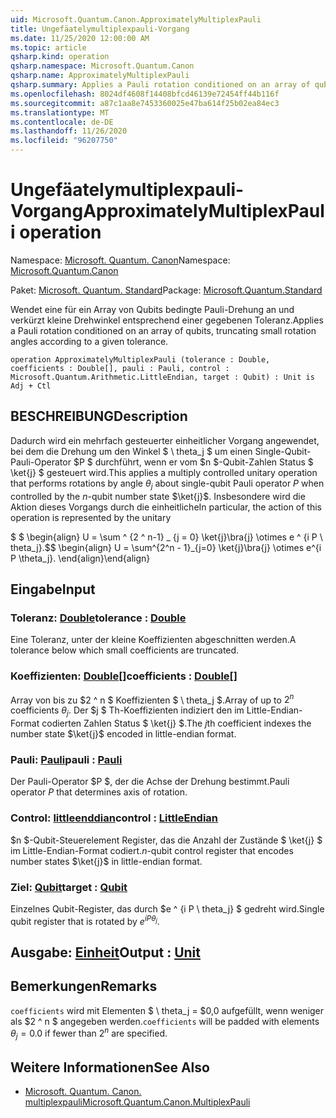 ```yaml
---
uid: Microsoft.Quantum.Canon.ApproximatelyMultiplexPauli
title: Ungefäatelymultiplexpauli-Vorgang
ms.date: 11/25/2020 12:00:00 AM
ms.topic: article
qsharp.kind: operation
qsharp.namespace: Microsoft.Quantum.Canon
qsharp.name: ApproximatelyMultiplexPauli
qsharp.summary: Applies a Pauli rotation conditioned on an array of qubits, truncating small rotation angles according to a given tolerance.
ms.openlocfilehash: 8024df4608f14408bfcd46139e72454ff44b116f
ms.sourcegitcommit: a87c1aa8e7453360025e47ba614f25b02ea84ec3
ms.translationtype: MT
ms.contentlocale: de-DE
ms.lasthandoff: 11/26/2020
ms.locfileid: "96207750"
---
```

# <a name="approximatelymultiplexpauli-operation"></a><span data-ttu-id="ec843-102">Ungefäatelymultiplexpauli-Vorgang</span><span class="sxs-lookup"><span data-stu-id="ec843-102">ApproximatelyMultiplexPauli operation</span></span>

<span data-ttu-id="ec843-103">Namespace: [Microsoft. Quantum. Canon](xref:Microsoft.Quantum.Canon)</span><span class="sxs-lookup"><span data-stu-id="ec843-103">Namespace: [Microsoft.Quantum.Canon](xref:Microsoft.Quantum.Canon)</span></span>

<span data-ttu-id="ec843-104">Paket: [Microsoft. Quantum. Standard](https://nuget.org/packages/Microsoft.Quantum.Standard)</span><span class="sxs-lookup"><span data-stu-id="ec843-104">Package: [Microsoft.Quantum.Standard](https://nuget.org/packages/Microsoft.Quantum.Standard)</span></span>


<span data-ttu-id="ec843-105">Wendet eine für ein Array von Qubits bedingte Pauli-Drehung an und verkürzt kleine Drehwinkel entsprechend einer gegebenen Toleranz.</span><span class="sxs-lookup"><span data-stu-id="ec843-105">Applies a Pauli rotation conditioned on an array of qubits, truncating small rotation angles according to a given tolerance.</span></span>

```qsharp
operation ApproximatelyMultiplexPauli (tolerance : Double, coefficients : Double[], pauli : Pauli, control : Microsoft.Quantum.Arithmetic.LittleEndian, target : Qubit) : Unit is Adj + Ctl
```


## <a name="description"></a><span data-ttu-id="ec843-106">BESCHREIBUNG</span><span class="sxs-lookup"><span data-stu-id="ec843-106">Description</span></span>

<span data-ttu-id="ec843-107">Dadurch wird ein mehrfach gesteuerter einheitlicher Vorgang angewendet, bei dem die Drehung um den Winkel $ \ theta_j $ um einen Single-Qubit-Pauli-Operator $P $ durchführt, wenn er vom $n $-Qubit-Zahlen Status $ \ket{j} $ gesteuert wird.</span><span class="sxs-lookup"><span data-stu-id="ec843-107">This applies a multiply controlled unitary operation that performs rotations by angle $\theta_j$ about single-qubit Pauli operator $P$ when controlled by the $n$-qubit number state $\ket{j}$.</span></span>
<span data-ttu-id="ec843-108">Insbesondere wird die Aktion dieses Vorgangs durch die einheitliche</span><span class="sxs-lookup"><span data-stu-id="ec843-108">In particular, the action of this operation is represented by the unitary</span></span>

<span data-ttu-id="ec843-109">$ $ \begin{align} U = \sum ^ {2 ^ n-1} _ {j = 0} \ket{j}\bra{j} \otimes e ^ {i P \ theta_j}.</span><span class="sxs-lookup"><span data-stu-id="ec843-109">$$ \begin{align} U = \sum^{2^n - 1}_{j=0} \ket{j}\bra{j} \otimes e^{i P \theta_j}.</span></span>
<span data-ttu-id="ec843-110">\end{align}</span><span class="sxs-lookup"><span data-stu-id="ec843-110">\end{align}</span></span>

##

## <a name="input"></a><span data-ttu-id="ec843-111">Eingabe</span><span class="sxs-lookup"><span data-stu-id="ec843-111">Input</span></span>

### <a name="tolerance--double"></a><span data-ttu-id="ec843-112">Toleranz: [Double](xref:microsoft.quantum.lang-ref.double)</span><span class="sxs-lookup"><span data-stu-id="ec843-112">tolerance : [Double](xref:microsoft.quantum.lang-ref.double)</span></span>

<span data-ttu-id="ec843-113">Eine Toleranz, unter der kleine Koeffizienten abgeschnitten werden.</span><span class="sxs-lookup"><span data-stu-id="ec843-113">A tolerance below which small coefficients are truncated.</span></span>


### <a name="coefficients--double"></a><span data-ttu-id="ec843-114">Koeffizienten: [Double](xref:microsoft.quantum.lang-ref.double)[]</span><span class="sxs-lookup"><span data-stu-id="ec843-114">coefficients : [Double](xref:microsoft.quantum.lang-ref.double)[]</span></span>

<span data-ttu-id="ec843-115">Array von bis zu $2 ^ n $ Koeffizienten $ \ theta_j $.</span><span class="sxs-lookup"><span data-stu-id="ec843-115">Array of up to $2^n$ coefficients $\theta_j$.</span></span> <span data-ttu-id="ec843-116">Der $j $ Th-Koeffizienten indiziert den im Little-Endian-Format codierten Zahlen Status $ \ket{j} $.</span><span class="sxs-lookup"><span data-stu-id="ec843-116">The $j$th coefficient indexes the number state $\ket{j}$ encoded in little-endian format.</span></span>


### <a name="pauli--pauli"></a><span data-ttu-id="ec843-117">Pauli: [Pauli](xref:microsoft.quantum.lang-ref.pauli)</span><span class="sxs-lookup"><span data-stu-id="ec843-117">pauli : [Pauli](xref:microsoft.quantum.lang-ref.pauli)</span></span>

<span data-ttu-id="ec843-118">Der Pauli-Operator $P $, der die Achse der Drehung bestimmt.</span><span class="sxs-lookup"><span data-stu-id="ec843-118">Pauli operator $P$ that determines axis of rotation.</span></span>


### <a name="control--littleendian"></a><span data-ttu-id="ec843-119">Control: [littleenddian](xref:Microsoft.Quantum.Arithmetic.LittleEndian)</span><span class="sxs-lookup"><span data-stu-id="ec843-119">control : [LittleEndian](xref:Microsoft.Quantum.Arithmetic.LittleEndian)</span></span>

<span data-ttu-id="ec843-120">$n $-Qubit-Steuerelement Register, das die Anzahl der Zustände $ \ket{j} $ im Little-Endian-Format codiert.</span><span class="sxs-lookup"><span data-stu-id="ec843-120">$n$-qubit control register that encodes number states $\ket{j}$ in little-endian format.</span></span>


### <a name="target--qubit"></a><span data-ttu-id="ec843-121">Ziel: [Qubit](xref:microsoft.quantum.lang-ref.qubit)</span><span class="sxs-lookup"><span data-stu-id="ec843-121">target : [Qubit](xref:microsoft.quantum.lang-ref.qubit)</span></span>

<span data-ttu-id="ec843-122">Einzelnes Qubit-Register, das durch $e ^ {i P \ theta_j} $ gedreht wird.</span><span class="sxs-lookup"><span data-stu-id="ec843-122">Single qubit register that is rotated by $e^{i P \theta_j}$.</span></span>



## <a name="output--unit"></a><span data-ttu-id="ec843-123">Ausgabe: [Einheit](xref:microsoft.quantum.lang-ref.unit)</span><span class="sxs-lookup"><span data-stu-id="ec843-123">Output : [Unit](xref:microsoft.quantum.lang-ref.unit)</span></span>



## <a name="remarks"></a><span data-ttu-id="ec843-124">Bemerkungen</span><span class="sxs-lookup"><span data-stu-id="ec843-124">Remarks</span></span>

<span data-ttu-id="ec843-125">`coefficients` wird mit Elementen $ \ theta_j = $0,0 aufgefüllt, wenn weniger als $2 ^ n $ angegeben werden.</span><span class="sxs-lookup"><span data-stu-id="ec843-125">`coefficients` will be padded with elements $\theta_j = 0.0$ if fewer than $2^n$ are specified.</span></span>

## <a name="see-also"></a><span data-ttu-id="ec843-126">Weitere Informationen</span><span class="sxs-lookup"><span data-stu-id="ec843-126">See Also</span></span>

- [<span data-ttu-id="ec843-127">Microsoft. Quantum. Canon. multiplexpauli</span><span class="sxs-lookup"><span data-stu-id="ec843-127">Microsoft.Quantum.Canon.MultiplexPauli</span></span>](xref:Microsoft.Quantum.Canon.MultiplexPauli)